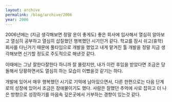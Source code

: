 ```yaml
---
layout: archive
permalink: /blog/archive/2006
year: 2006
---
```


2006년에는 (지금 생각해보면 정말 운이 좋게도) 좋은 회사에 입사해서 열심히 알아보고 열심히 공부하고 열심히 삽질했던 행복했던 시기인거 같다. 학교를 잠시 쉬고(휴학) 회사를 다닌거기 때문에 풀타임으로 개발을 했었고 내게 맡겨진 툴 개발을 정말 지금 생각해보면 신기할 정도로 주도적으로 해낸것 같다.

이때에는 그냥 잘한다잘한다 하니까 잘 몰랐지만, 내가 이런 후임을 받았다면 조금은 당돌해서 당황하면서도 열심히 하는 모습이 이뻤을것 같기는 하다.

개발에 있어서 매우 행복했던 시기로 기억에 남아있으면서, 다른 한편으로는 다음 단계로의 성장에 있어서 조금은 장애물이기도 했다. 사람은 잘했던 추억에 사로 잡히고 더 나은 방향으로 성장하기를 마음속 깊은곳에서 거부하는 경향이 있는것 같다.
